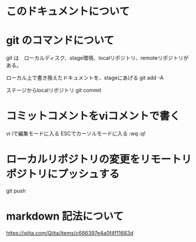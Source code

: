 # このドキュメントについて

# git のコマンドについて

git は　ローカルディスク、stage環境、localリポジトリ、remoteリポジトリがある。

ローカル上で書き換えたドキュメントを、stageにあげる
git add -A

ステージからlocalリポジトリ
git commit 

# コミットコメントをviコメントで書く
vi 
iで編集モードに入る
ESCでカーソルモードに入る
:wq
:q!

# ローカルリポジトリの変更をリモートリポジトリにプッシュする
git push 

# markdown 記法について

https://qiita.com/Qiita/items/c686397e4a0f4f11683d


